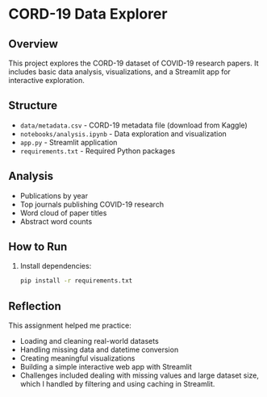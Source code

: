 # CORD-19 Data Explorer

## Overview

This project explores the CORD-19 dataset of COVID-19 research papers. It includes basic data analysis, visualizations, and a Streamlit app for interactive exploration.

## Structure

- `data/metadata.csv` - CORD-19 metadata file (download from Kaggle)
- `notebooks/analysis.ipynb` - Data exploration and visualization
- `app.py` - Streamlit application
- `requirements.txt` - Required Python packages

## Analysis

- Publications by year
- Top journals publishing COVID-19 research
- Word cloud of paper titles
- Abstract word counts

## How to Run

1. Install dependencies:
   ```bash
   pip install -r requirements.txt
   ```

## Reflection

This assignment helped me practice:

- Loading and cleaning real-world datasets
- Handling missing data and datetime conversion
- Creating meaningful visualizations
- Building a simple interactive web app with Streamlit
- Challenges included dealing with missing values and large dataset size, which I handled by filtering and using caching in Streamlit.
